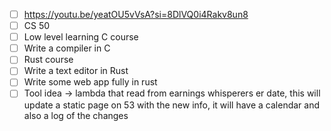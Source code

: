 - [ ] https://youtu.be/yeatOU5vVsA?si=8DlVQ0i4Rakv8un8
- [ ] CS 50
- [ ] Low level learning C course
- [ ] Write a compiler in C
- [ ] Rust course
- [ ] Write a text editor in Rust
- [ ] Write some web app fully in rust
- [ ] Tool idea -> lambda that read from earnings whisperers er date, this will update a static page on 53 with the new info, it will have a calendar and also a log of the changes